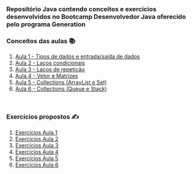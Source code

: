 ### Repositório Java contendo conceitos e exercicios desenvolvidos no Bootcamp Desenvolvedor Java oferecido pelo programa Generation

### Conceitos das aulas 📚
<ol dir="auto">
<li ::marker>
    <a href = "https://github.com/mateuzu/Turma65_Generation/blob/main/src/aula1/README_Aula1.md"> Aula 1 - Tipos de dados e entrada/saída de dados </a>
</li>
<li ::marker>
    <a href = " teste"> Aula 2 - Laços condicionais </a>
</li>
<li ::marker>
    <a href = " teste"> Aula 3 - Laços de repetição </a>
</li>
<li ::marker>
    <a href = " teste"> Aula 4 - Vetor e Matrizes </a>
</li>
<li ::marker>
    <a href = " teste"> Aula 5 - Collections (ArrayList e Set) </a>
</li>
<li ::marker>
    <a href = " teste"> Aula 6 - Collections (Queue e Stack) </a>
</li>
</ol>

<br>

### Exercícios propostos ✍️
<ol dir="auto">
<li ::marker>
    <a href = "https://github.com/mateuzu/Turma65_Generation/tree/main/src/aula1"> Exercícios Aula 1 </a>
</li>
<li ::marker>
    <a href = "https://github.com/mateuzu/Turma65_Generation/tree/main/src/aula2"> Exercícios Aula 2 </a>
</li>
<li ::marker>
    <a href = "https://github.com/mateuzu/Turma65_Generation/tree/main/src/aula3"> Exercícios Aula 3 </a>
</li>
<li ::marker>
    <a href = "https://github.com/mateuzu/Turma65_Generation/tree/main/src/aula4"> Exercícios Aula 4 </a>
</li>
<li ::marker>
    <a href = "https://github.com/mateuzu/Turma65_Generation/tree/main/src/aula5"> Exercícios Aula 5 </a>
</li>
<li ::marker>
    <a href = "https://github.com/mateuzu/Turma65_Generation/tree/main/src/aula6"> Exercícios Aula 6 </a>
</li>
</ol>
<div>

</div>


